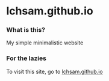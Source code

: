 # lchsam.github.io
### What is this?
My simple minimalistic website
### For the lazies
To visit this site, go to [lchsam.github.io](https://lchsam.github.io)
